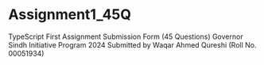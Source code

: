 # Assignment1_45Q
TypeScript First Assignment Submission Form (45 Questions) Governor Sindh Initiative Program 2024 Submitted by Waqar Ahmed Qureshi (Roll No. 00051934)
